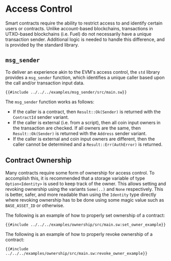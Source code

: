 # Access Control

Smart contracts require the ability to restrict access to and identify certain users or contracts. Unlike account-based blockchains, transactions in UTXO-based blockchains (i.e. Fuel) do not necessarily have a unique transaction sender. Additional logic is needed to handle this difference, and is provided by the standard library.

## `msg_sender`

To deliver an experience akin to the EVM's access control, the `std` library provides a `msg_sender` function, which identifies a unique caller based upon the call and/or transaction input data.

```sway
{{#include ../../../examples/msg_sender/src/main.sw}}
```

The `msg_sender` function works as follows:

- If the caller is a contract, then `Result::Ok(Sender)` is returned with the `ContractId` sender variant.
- If the caller is external (i.e. from a script), then all coin input owners in the transaction are checked. If all owners are the same, then `Result::Ok(Sender)` is returned with the `Address` sender variant.
- If the caller is external and coin input owners are different, then the caller cannot be determined and a `Result::Err(AuthError)` is returned.

## Contract Ownership

Many contracts require some form of ownership for access control. To accomplish this, it is recommended that a storage variable of type `Option<Identity>` is used to keep track of the owner. This allows setting and revoking ownership using the variants `Some(..)` and `None` respectively. This is better, safer, and more readable than using the `Identity` type directly where revoking ownership has to be done using some magic value such as `BASE_ASSET_ID` or otherwise.

The following is an example of how to properly set ownership of a contract:

```sway
{{#include ../../../examples/ownership/src/main.sw:set_owner_example}}
```

The following is an example of how to properly revoke ownership of a contract:

```sway
{{#include ../../../examples/ownership/src/main.sw:revoke_owner_example}}
```
